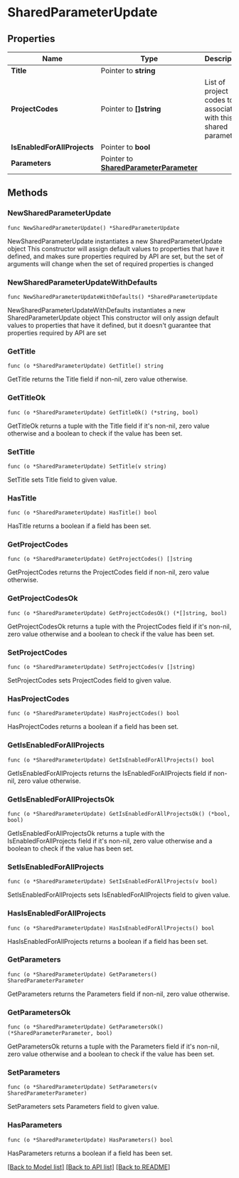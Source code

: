 # SharedParameterUpdate

## Properties

Name | Type | Description | Notes
------------ | ------------- | ------------- | -------------
**Title** | Pointer to **string** |  | [optional] 
**ProjectCodes** | Pointer to **[]string** | List of project codes to associate with this shared parameter | [optional] 
**IsEnabledForAllProjects** | Pointer to **bool** |  | [optional] 
**Parameters** | Pointer to [**SharedParameterParameter**](SharedParameterParameter.md) |  | [optional] 

## Methods

### NewSharedParameterUpdate

`func NewSharedParameterUpdate() *SharedParameterUpdate`

NewSharedParameterUpdate instantiates a new SharedParameterUpdate object
This constructor will assign default values to properties that have it defined,
and makes sure properties required by API are set, but the set of arguments
will change when the set of required properties is changed

### NewSharedParameterUpdateWithDefaults

`func NewSharedParameterUpdateWithDefaults() *SharedParameterUpdate`

NewSharedParameterUpdateWithDefaults instantiates a new SharedParameterUpdate object
This constructor will only assign default values to properties that have it defined,
but it doesn't guarantee that properties required by API are set

### GetTitle

`func (o *SharedParameterUpdate) GetTitle() string`

GetTitle returns the Title field if non-nil, zero value otherwise.

### GetTitleOk

`func (o *SharedParameterUpdate) GetTitleOk() (*string, bool)`

GetTitleOk returns a tuple with the Title field if it's non-nil, zero value otherwise
and a boolean to check if the value has been set.

### SetTitle

`func (o *SharedParameterUpdate) SetTitle(v string)`

SetTitle sets Title field to given value.

### HasTitle

`func (o *SharedParameterUpdate) HasTitle() bool`

HasTitle returns a boolean if a field has been set.

### GetProjectCodes

`func (o *SharedParameterUpdate) GetProjectCodes() []string`

GetProjectCodes returns the ProjectCodes field if non-nil, zero value otherwise.

### GetProjectCodesOk

`func (o *SharedParameterUpdate) GetProjectCodesOk() (*[]string, bool)`

GetProjectCodesOk returns a tuple with the ProjectCodes field if it's non-nil, zero value otherwise
and a boolean to check if the value has been set.

### SetProjectCodes

`func (o *SharedParameterUpdate) SetProjectCodes(v []string)`

SetProjectCodes sets ProjectCodes field to given value.

### HasProjectCodes

`func (o *SharedParameterUpdate) HasProjectCodes() bool`

HasProjectCodes returns a boolean if a field has been set.

### GetIsEnabledForAllProjects

`func (o *SharedParameterUpdate) GetIsEnabledForAllProjects() bool`

GetIsEnabledForAllProjects returns the IsEnabledForAllProjects field if non-nil, zero value otherwise.

### GetIsEnabledForAllProjectsOk

`func (o *SharedParameterUpdate) GetIsEnabledForAllProjectsOk() (*bool, bool)`

GetIsEnabledForAllProjectsOk returns a tuple with the IsEnabledForAllProjects field if it's non-nil, zero value otherwise
and a boolean to check if the value has been set.

### SetIsEnabledForAllProjects

`func (o *SharedParameterUpdate) SetIsEnabledForAllProjects(v bool)`

SetIsEnabledForAllProjects sets IsEnabledForAllProjects field to given value.

### HasIsEnabledForAllProjects

`func (o *SharedParameterUpdate) HasIsEnabledForAllProjects() bool`

HasIsEnabledForAllProjects returns a boolean if a field has been set.

### GetParameters

`func (o *SharedParameterUpdate) GetParameters() SharedParameterParameter`

GetParameters returns the Parameters field if non-nil, zero value otherwise.

### GetParametersOk

`func (o *SharedParameterUpdate) GetParametersOk() (*SharedParameterParameter, bool)`

GetParametersOk returns a tuple with the Parameters field if it's non-nil, zero value otherwise
and a boolean to check if the value has been set.

### SetParameters

`func (o *SharedParameterUpdate) SetParameters(v SharedParameterParameter)`

SetParameters sets Parameters field to given value.

### HasParameters

`func (o *SharedParameterUpdate) HasParameters() bool`

HasParameters returns a boolean if a field has been set.


[[Back to Model list]](../README.md#documentation-for-models) [[Back to API list]](../README.md#documentation-for-api-endpoints) [[Back to README]](../README.md)


